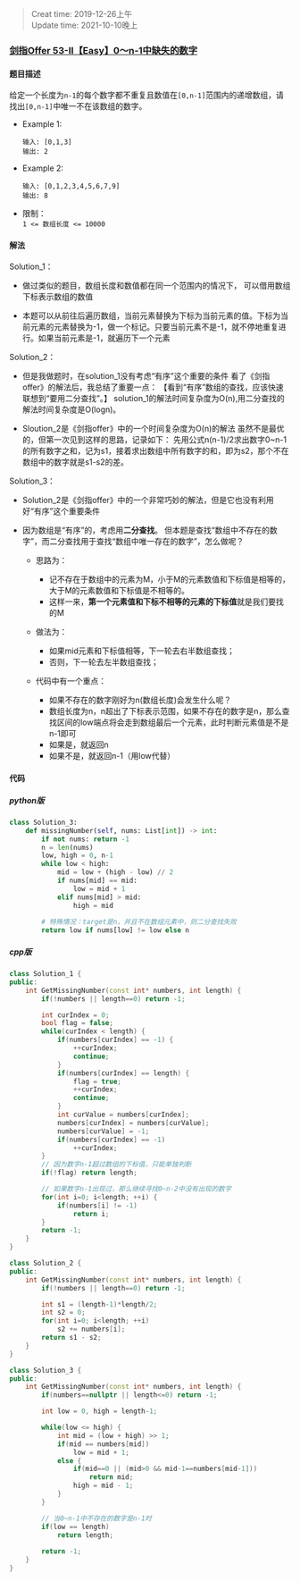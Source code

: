 > Creat time: 2019-12-26上午  
> Update time: 2021-10-10晚上

### [剑指Offer 53-II【Easy】0～n-1中缺失的数字](https://leetcode-cn.com/problems/que-shi-de-shu-zi-lcof/)
#### 题目描述
给定一个长度为`n-1`的每个数字都不重复且数值在`[0,n-1]`范围内的递增数组，请找出`[0,n-1]`中唯一不在该数组的数字。

- Example 1:
    ```
    输入: [0,1,3]
    输出: 2
    ```
- Example 2:
    ```
    输入: [0,1,2,3,4,5,6,7,9]
    输出: 8
    ```  

- 限制：  
    `1 <= 数组长度 <= 10000`

#### 解法
Solution_1：
- 做过类似的题目，数组长度和数值都在同一个范围内的情况下，
可以借用数组下标表示数组的数值

- 本题可以从前往后遍历数组，当前元素替换为下标为当前元素的值。下标为当前元素的元素替换为-1，做一个标记。只要当前元素不是-1，就不停地重复进行。如果当前元素是-1，就遍历下一个元素

Solution_2：
- 但是我做题时，在solution_1没有考虑“有序”这个重要的条件
看了《剑指offer》的解法后，我总结了重要一点：
【看到“有序”数组的查找，应该快速联想到“要用二分查找”。】
solution_1的解法时间复杂度为O(n),用二分查找的解法时间复杂度是O(logn)。

- Sloution_2是《剑指offer》中的一个时间复杂度为O(n)的解法
虽然不是最优的，但第一次见到这样的思路，记录如下：
先用公式n(n-1)/2求出数字0~n-1的所有数字之和，记为s1，接着求出数组中所有数字的和，即为s2，那个不在数组中的数字就是s1-s2的差。

Solution_3：
- Solution_2是《剑指offer》中的一个非常巧妙的解法，但是它也没有利用好“有序”这个重要条件

- 因为数组是“有序”的，考虑用**二分查找**。
但本题是查找“数组中不存在的数字”，而二分查找用于查找“数组中唯一存在的数字”，怎么做呢？
  - 思路为：
    - 记不存在于数组中的元素为M，小于M的元素数值和下标值是相等的，大于M的元素数值和下标值是不相等的。
    - 这样一来，**第一个元素值和下标不相等的元素的下标值**就是我们要找的M  
  - 做法为：
    - 如果mid元素和下标值相等，下一轮去右半数组查找；
    - 否则，下一轮去左半数组查找；

  - 代码中有一个重点：
    - 如果不存在的数字刚好为n(数组长度)会发生什么呢？
    - 数组长度为n，n超出了下标表示范围，如果不存在的数字是n，那么查找区间的low端点将会走到数组最后一个元素，此时判断元素值是不是n-1即可
    - 如果是，就返回n
    - 如果不是，就返回n-1（用low代替）

#### 代码
##### python版
```python
class Solution_3:
    def missingNumber(self, nums: List[int]) -> int:
        if not nums: return -1
        n = len(nums)
        low, high = 0, n-1
        while low < high:
            mid = low + (high - low) // 2
            if nums[mid] == mid:
                low = mid + 1
            elif nums[mid] > mid:
                high = mid
        
        # 特殊情况：target是n，并且不在数组元素中，则二分查找失败
        return low if nums[low] != low else n
```

##### cpp版
```cpp
class Solution_1 {
public:
    int GetMissingNumber(const int* numbers, int length) {
        if(!numbers || length==0) return -1;

        int curIndex = 0;
        bool flag = false;
        while(curIndex < length) {
            if(numbers[curIndex] == -1) {
                ++curIndex;
                continue;
            }
            if(numbers[curIndex] == length) {
                flag = true;
                ++curIndex;
                continue;
            }
            int curValue = numbers[curIndex];
            numbers[curIndex] = numbers[curValue];
            numbers[curValue] = -1;
            if(numbers[curIndex] == -1)
                ++curIndex;
        }
        // 因为数字n-1超过数组的下标值，只能单独判断
        if(!flag) return length;

        // 如果数字n-1出现过，那么继续寻找0~n-2中没有出现的数字
        for(int i=0; i<length; ++i) {
            if(numbers[i] != -1)
                return i;
        }
        return -1;
    }
}
```

```cpp
class Solution_2 {
public:
    int GetMissingNumber(const int* numbers, int length) {
        if(!numbers || length==0) return -1;

        int s1 = (length-1)*length/2;
        int s2 = 0;
        for(int i=0; i<length; ++i)
            s2 += numbers[i];
        return s1 - s2;
    }
}
```

```cpp
class Solution_3 {
public:
    int GetMissingNumber(const int* numbers, int length) {
        if(numbers==nullptr || length<=0) return -1;

        int low = 0, high = length-1;

        while(low <= high) {
            int mid = (low + high) >> 1;
            if(mid == numbers[mid])
                low = mid + 1;
            else {
                if(mid==0 || (mid>0 && mid-1==numbers[mid-1]))
                    return mid;
                high = mid - 1;
            }
        }

        // 当0~n-1中不存在的数字是n-1时
        if(low == length)
            return length;
        
        return -1;
    }
}
```